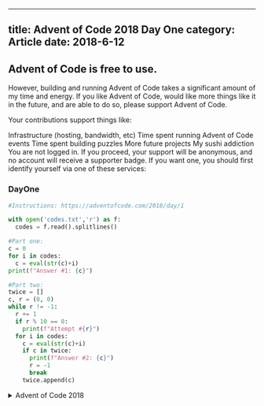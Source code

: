 
---
title: Advent of Code 2018 Day One
category: Article
date: 2018-6-12
---

## Advent of Code is free to use.

However, building and running Advent of Code takes a significant amount of my time and energy. If you like Advent of Code, would like more things like it in the future, and are able to do so, please support Advent of Code.

Your contributions support things like:

Infrastructure (hosting, bandwidth, etc)
Time spent running Advent of Code events
Time spent building puzzles
More future projects
My sushi addiction
You are not logged in. If you proceed, your support will be anonymous, and no account will receive a supporter badge. If you want one, you should first identify yourself via one of these services:

### DayOne
```python
#Instructions: https://adventofcode.com/2018/day/1

with open('codes.txt','r') as f:
  codes = f.read().splitlines()

#Part one:
c = 0
for i in codes:
  c = eval(str(c)+i)
print(f"Answer #1: {c}")

#Part two:
twice = []
c, r = (0, 0)
while r != -1:
  r += 1
  if r % 10 == 0:
    print(f"Attempt #{r}")
  for i in codes:
    c = eval(str(c)+i)
    if c in twice:
      print(f"Answer #2: {c}")
      r = -1
      break
    twice.append(c)
```

<details>
<summary>Advent of Code 2018</summary>
* https://adventofcode.com/
* https://github.com/nneonneo/eqgrp-free-file.git
* https://github.com/nneonneo/ffsend.git
* https://github.com/nneonneo/pwn-stuff.git
* https://github.com/nneonneo/pwntools.git
* https://github.com/nneonneo/steam-phishing-analysis.git
* https://github.com/nneonneo/websocket-client.git
* https://github.com/nneonneo/pyelftools.git
* https://github.com/nneonneo/bpftools.git
* https://github.com/nneonneo/letsencrypt.git
